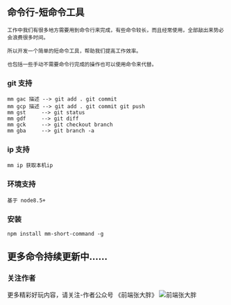 ## 命令行-短命令工具
```
工作中我们有很多地方需要用到命令行来完成，有些命令较长，而且经常使用，全部敲出来势必会浪费很多时间。

所以开发一个简单的短命令工具，帮助我们提高工作效率。

也包括一些手动不需要命令行完成的操作也可以使用命令来代替。

```

### git 支持
```
mm gac 描述 --> git add . git commit 
mm gcp 描述 --> git add . git commit git push
mm gst     --> git status
mm gdf     --> git diff
mm gck     --> git checkout branch
mm gba     --> git branch -a
```

### ip 支持
```
mm ip 获取本机ip
```


### 环境支持
```
基于 node8.5+
```

### 安装
```
npm install mm-short-command -g
```

## 更多命令持续更新中......


### 关注作者

更多精彩好玩内容，请关注-作者公众号 《前端张大胖》
![前端张大胖](https://avatars0.githubusercontent.com/u/16331920?s=460&v=4)